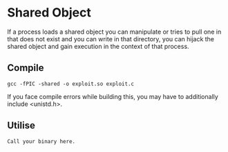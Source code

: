 # Shared Object

If a process loads a shared object you can manipulate or tries to pull one in that does not exist and you can write in that directory, you can hijack the shared object and gain execution in the context of that process.

## Compile
```
gcc -fPIC -shared -o exploit.so exploit.c
```
If you face compile errors while building this, you may have to additionally include <unistd.h>.

## Utilise
```
Call your binary here.
```